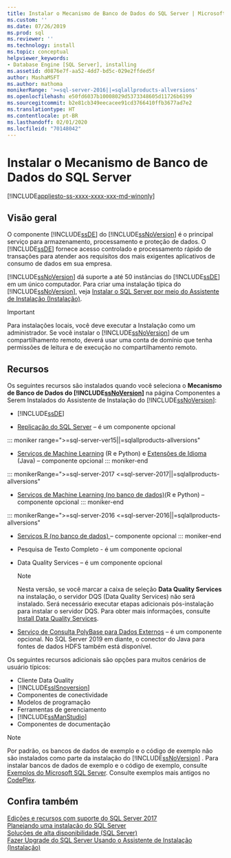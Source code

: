 ```yaml
---
title: Instalar o Mecanismo de Banco de Dados do SQL Server | Microsoft Docs
ms.custom: ''
ms.date: 07/26/2019
ms.prod: sql
ms.reviewer: ''
ms.technology: install
ms.topic: conceptual
helpviewer_keywords:
- Database Engine [SQL Server], installing
ms.assetid: d0876e7f-aa52-4dd7-bd5c-029e2ffded5f
author: MashaMSFT
ms.author: mathoma
monikerRange: '>=sql-server-2016||=sqlallproducts-allversions'
ms.openlocfilehash: e50fd6037b10008029d5373348605d11726b6199
ms.sourcegitcommit: b2e81cb349eecacee91cd3766410ffb3677ad7e2
ms.translationtype: HT
ms.contentlocale: pt-BR
ms.lasthandoff: 02/01/2020
ms.locfileid: "70148042"
---
```

# <a name="install-sql-server-database-engine"></a>Instalar o Mecanismo de Banco de Dados do SQL Server

[!INCLUDE[appliesto-ss-xxxx-xxxx-xxx-md-winonly](../../includes/appliesto-ss-xxxx-xxxx-xxx-md-winonly.md)]

## <a name="overview"></a>Visão geral
O componente [!INCLUDE[ssDE](../../includes/ssde-md.md)] do [!INCLUDE[ssNoVersion](../../includes/ssnoversion-md.md)] é o principal serviço para armazenamento, processamento e proteção de dados. O [!INCLUDE[ssDE](../../includes/ssde-md.md)] fornece acesso controlado e processamento rápido de transações para atender aos requisitos dos mais exigentes aplicativos de consumo de dados em sua empresa.  
  
[!INCLUDE[ssNoVersion](../../includes/ssnoversion-md.md)] dá suporte a até 50 instâncias do [!INCLUDE[ssDE](../../includes/ssde-md.md)] em um único computador. Para criar uma instalação típica do [!INCLUDE[ssNoVersion](../../includes/ssnoversion-md.md)], veja [Instalar o SQL Server por meio do Assistente de Instalação &#40;Instalação&#41;](../../database-engine/install-windows/install-sql-server-from-the-installation-wizard-setup.md).  
  
>[!IMPORTANT]
>Para instalações locais, você deve executar a Instalação como um administrador. Se você instalar o [!INCLUDE[ssNoVersion](../../includes/ssnoversion-md.md)] de um compartilhamento remoto, deverá usar uma conta de domínio que tenha permissões de leitura e de execução no compartilhamento remoto.  

## <a name="features"></a>Recursos
Os seguintes recursos são instalados quando você seleciona o **Mecanismo de Banco de Dados do [!INCLUDE[ssNoVersion](../../includes/ssnoversion-md.md)]** na página Componentes a Serem Instalados do Assistente de Instalação do [!INCLUDE[ssNoVersion](../../includes/ssnoversion-md.md)]:  
  
-   [!INCLUDE[ssDE](../../includes/ssde-md.md)]  
  
-   [Replicação do SQL Server](../../relational-databases/replication/sql-server-replication.md) – é um componente opcional  

::: moniker range=">=sql-server-ver15||=sqlallproducts-allversions" 
-   [Serviços de Machine Learning](../../advanced-analytics/install/sql-machine-learning-services-windows-install.md) (R e Python) e [Extensões de Idioma](../..//language-extensions/install/install-sql-server-language-extensions-on-windows.md) (Java) – componente opcional
::: moniker-end

::: monikerRange=">=sql-server-2017 <=sql-server-2017||=sqlallproducts-allversions"
-   [Serviços de Machine Learning (no banco de dados)](../../advanced-analytics/install/sql-machine-learning-services-windows-install.md)(R e Python) – componente opcional
::: moniker-end

::: monikerRange=">=sql-server-2016 <=sql-server-2016||=sqlallproducts-allversions"
-   [Serviços R (no banco de dados) ](../../advanced-analytics/install/sql-r-services-windows-install.md) – componente opcional
::: moniker-end

-   Pesquisa de Texto Completo - é um componente opcional  
  
-   Data Quality Services – é um componente opcional  
  
    > [!NOTE]  
    >  Nesta versão, se você marcar a caixa de seleção **Data Quality Services** na instalação, o servidor DQS (Data Quality Services) não será instalado. Será necessário executar etapas adicionais pós-instalação para instalar o servidor DQS. Para obter mais informações, consulte [Install Data Quality Services](../../data-quality-services/install-windows/install-data-quality-services.md).  
    
- [Serviço de Consulta PolyBase para Dados Externos](../../relational-databases/polybase/polybase-guide.md) – é um componente opcional. No SQL Server 2019 em diante, o conector do Java para fontes de dados HDFS também está disponível.

  
 Os seguintes recursos adicionais são opções para muitos cenários de usuário típicos:  
  
-   Cliente Data Quality
-   [!INCLUDE[ssISnoversion](../../includes/ssisnoversion-md.md)]
-   Componentes de conectividade
-   Modelos de programação
-   Ferramentas de gerenciamento
-   [!INCLUDE[ssManStudio](../../includes/ssmanstudio-md.md)]
-   Componentes de documentação  
  

> [!NOTE]  
>  Por padrão, os bancos de dados de exemplo e o código de exemplo não são instalados como parte da instalação do [!INCLUDE[ssNoVersion](../../includes/ssnoversion-md.md)] . Para instalar bancos de dados de exemplo e o código de exemplo, consulte [Exemplos do Microsoft SQL Server](../../sample/microsoft-sql-server-samples.md). Consulte exemplos mais antigos no [CodePlex](https://go.microsoft.com/fwlink/?LinkId=87843).  

  
## <a name="see-also"></a>Confira também  
 [Edições e recursos com suporte do SQL Server 2017](~/sql-server/editions-and-components-of-sql-server-2017.md)   
 [Planejando uma instalação do SQL Server](../../sql-server/install/planning-a-sql-server-installation.md)   
 [Soluções de alta disponibilidade &#40;SQL Server&#41;](../../sql-server/failover-clusters/high-availability-solutions-sql-server.md)   
 [Fazer Upgrade do SQL Server Usando o Assistente de Instalação &#40;Instalação&#41;](../../database-engine/install-windows/upgrade-sql-server-using-the-installation-wizard-setup.md)  
  
  
